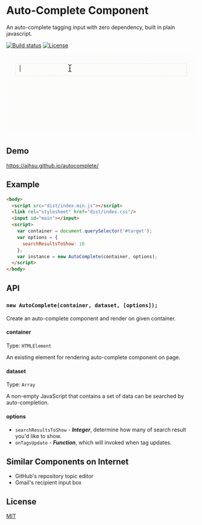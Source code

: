 # Auto-Complete Component

An auto-complete tagging input with zero dependency, built in plain javascript.

[![Build status][travis-image]][travis-url]
[![License][license-image]][license-url]

![Demo](https://raw.githubusercontent.com/ajhsu/autocomplete/master/demo.gif)

## Demo
https://ajhsu.github.io/autocomplete/

## Example
```html
<body>
  <script src="dist/index.min.js"></script>
  <link rel="stylesheet" href="dist/index.css"/>
  <input id="main"></input>
  <script>
    var container = document.querySelector('#target');
    var options = {
      searchResultsToShow: 10
    };
    var instance = new AutoComplete(container, options);  
  </script>
</body>
```

## API

### `new AutoComplete(container, dataset, [options]);`

Create an auto-complete component and render on given container.

#### container

Type: `HTMLElement`

An existing element for rendering auto-complete component on page.

#### dataset

Type: `Array`

A non-empty JavaScript that contains a set of data can be searched by auto-completion.

#### options
 * `searchResultsToShow` - ***Integer***, determine how many of search result you'd like to show.
 * `onTagsUpdate` - ***Function***, which will invoked when tag updates.

## Similar Components on Internet
 * GitHub's repository topic editor
 * Gmail's recipient input box

[travis-image]: https://img.shields.io/travis/ajhsu/autocomplete.svg
[travis-url]: https://travis-ci.org/ajhsu/autocomplete
[license-image]: https://img.shields.io/github/license/ajhsu/autocomplete.svg
[license-url]: LICENSE

## License

[MIT](LICENSE)